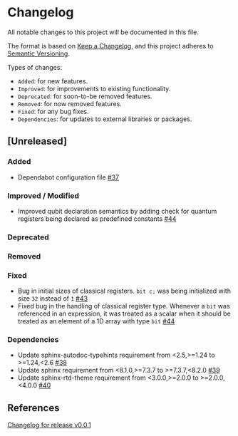# Changelog

All notable changes to this project will be documented in this file.

The format is based on [Keep a Changelog](https://keepachangelog.com/en/1.1.0/), and this project adheres to [Semantic Versioning](https://semver.org/spec/v2.0.0.html).

Types of changes:
- `Added`: for new features.
- `Improved`: for improvements to existing functionality.
- `Deprecated`: for soon-to-be removed features.
- `Removed`: for now removed features.
- `Fixed`: for any bug fixes.
- `Dependencies`: for updates to external libraries or packages.

## [Unreleased]

### Added
- Dependabot configuration file [#37](https://github.com/qBraid/pyqasm/pull/37)

### Improved / Modified
- Improved qubit declaration semantics by adding check for quantum registers being declared as predefined constants [#44](https://github.com/qBraid/pyqasm/pull/44)

### Deprecated

### Removed

### Fixed
- Bug in initial sizes of classical registers. `bit c;` was being initialized with size `32` instead of `1` [#43](https://github.com/qBraid/pyqasm/pull/43)
- Fixed bug in the handling of classical register type. Whenever a `bit` was referenced in an expression, it was treated as a scalar when it should be treated as an element of a 1D array with type `bit` [#44](https://github.com/qBraid/pyqasm/pull/44)

### Dependencies
- Update sphinx-autodoc-typehints requirement from <2.5,>=1.24 to >=1.24,<2.6 [#38](https://github.com/qBraid/pyqasm/pull/38)
- Update sphinx requirement from <8.1.0,>=7.3.7 to >=7.3.7,<8.2.0 [#39](https://github.com/qBraid/pyqasm/pull/39)
- Update sphinx-rtd-theme requirement from <3.0.0,>=2.0.0 to >=2.0.0,<4.0.0 [#40](https://github.com/qBraid/pyqasm/pull/40)

## References
[Changelog for release v0.0.1](https://github.com/qBraid/pyqasm/releases/tag/v0.0.1)
